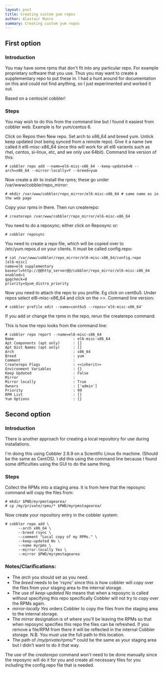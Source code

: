 ```yaml
---
layout: post
title: Creating custom yum repos
author: Alastair Munro
summary: Creating custom yum repos
---
```


## First option
### Introduction

You may have some rpms that don't fit into any particular repo. For example proprietary software that you use. Thus you
may want to create a supplementary repo to put these in. I had a hunt around for documentation on this and could not
find anything, so I just experimented and worked it out.

Based on a centos/el cobbler!

### Steps

You may wish to do this from the command line but I found it easiest from cobbler web. Example is for yum/centos 6.

Click on Repos then New repo. Set arch to x86_64 and breed yum. Untick keep updated (not being synced from a remote
repo). Give it a name (we called it el6-misc-x86_64 since this will work for all el6 varients such as rhel, centos,
si-linux, etc, and we only use 64bit). Command line version of this:

    # cobbler repo add --name=el6-misc-x86_64 --keep-updated=N --arch=x86_64 --mirror-locally=Y --breed=yum

Now create a dir to install the rpms; these go under /var/www/cobbler/repo_mirror:

    # mkdir /var/www/cobbler/repo_mirror/el6-misc-x86_64 # same name as in the web page

Copy your rpms in there. Then run createrepo:

    # createrepo /var/www/cobbler/repo_mirror/el6-misc-x86_64

You need to do a reposync; either click on Reposync or:

    # cobbler reposync

You need to create a repo file, which will be copied over to /etc/yum.repos.d on your clients. It must be called
config.repo:

    # cat /var/www/cobbler/repo_mirror/el6-misc-x86_64/config.repo
    [el6-misc]
    name=el6 supplementary
    baseurl=http://@@http_server@@/cobbler/repo_mirror/el6-misc-x86_64
    enabled=1
    gpgcheck=0
    priority=$yum_distro_priority

Now you need to attach the repo to you profile. Eg click on cent6u5. Under repos select el6-misc-x86_64 and click on
the >>. Command line version:

    # cobbler profile edit --name=cent6u5 --repos='el6-misc-x86_64'

If you add or change the rpms in the repo, rerun the createrepo command.

This is how the repo looks from the command line:

    # cobbler repo report --name=el6-misc-x86_64
    Name                           : el6-misc-x86_64
    Apt Components (apt only)      : []
    Apt Dist Names (apt only)      : []
    Arch                           : x86_64
    Breed                          : yum
    Comment                        :
    Createrepo Flags               : <<inherit>>
    Environment Variables          : {}
    Keep Updated                   : False
    Mirror                         :
    Mirror locally                 : True
    Owners                         : ['admin']
    Priority                       : 99
    RPM List                       : []
    Yum Options                    : {}

## Second option
### Introduction

There is another approach for creating a local repository for use during installations.

I'm doing this using Cobbler 2.6.9 on a Scientific Linux 6x machine. (Should be the same as CentOS). I did this using
the command line because I found some difficulties using the GUI to do the same thing.

### Steps

Collect the RPMs into a staging area. It is from here that the reposync command will copy the files from:

    # mkdir $PWD/myrpmstagearea/
    # cp /my/private/rpms/* $PWD/myrpmstagearea/

Now create your repository entry in the cobbler system:

    # cobbler repo add \
          --arch x86_64 \
          --breed rsync \
          --comment "Local copy of my RPMs." \
          --keep-updated No \
          --name myrpms \
          --mirror-locally Yes \
          --mirror $PWD/myrpmstagearea

### Notes/Clarifications:

* The _arch_ you should set as you need.
* The _breed_ needs to be 'rsync' since this is how cobbler will copy over the files from your staging area to the
  internal storage.
* The use of _keep-updated No_ means that when a reposync is called without specifying this repo specifically Cobbler
  will not try to copy over the RPMs again.
* _mirror-locally Yes_ orders Cobbler to copy the files from the staging area to the internal storage.
* The _mirror_ designation is of where you'll be leaving the RPMs so that when reposync specifies this repo the files
  can be refreshed. If you remove a file/RPM from there it will be reflected in the internal Cobbler storage. N.B. You must use the full path to this location.
* The path of _/my/private/rpms/*_ could be the same as your staging area but I didn't want to do it that way.

The use of the _createrepo_ command won't need to be done manually since the reposync will do it for you and create all
necessary files for you including the config.repo file that is needed.